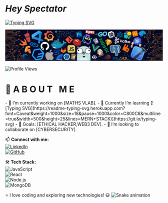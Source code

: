 <h1><em>Hey Spectator</em><img src="https://slackmojis.com/emojis/8809-wave_hello/download" alt="" width=35 /></h1>

<!--
**ISHAN9876/ISHAN9876** is a ✨ _special_ ✨ repository because its `README.md` (this file) appears on your GitHub profile.

Here are some ideas to get you started:

- 🔭 I’m currently working on ...
- 🌱 I’m currently learning ...
- 👯 I’m looking to collaborate on ...
- 🤔 I’m looking for help with ...
- 💬 Ask me about ...
- 📫 How to reach me: ...
- 😄 Pronouns: ...
- ⚡ Fun fact: ...
-->

[![Typing SVG](https://readme-typing-svg.herokuapp.com?font=Galada&weight=1000&size=50&pause=1000&color=C800C8&multiline=true&width=1080&height=100&lines=WELCOME+TO+MY+PROFILE)](https://git.io/typing-svg)

![ISHAN KUMRA](https://github.com/divyansh956/divyansh956/blob/main/img/github.png)

![Profile Views](https://komarev.com/ghpvc/?username=ISHAN9876&color=green)


<p><h1 align="left"><strong>💫 A B O U T &nbsp; M E</h1></strong></p>
- 🚀 I’m currently working on [MATHS VLAB].  
- 🌱 Currently I’m learning  [![Typing SVG](https://readme-typing-svg.herokuapp.com?font=Caveat&weight=1000&size=18&pause=1000&color=C800C8&multiline=true&width=500&height=25&lines=MERN+STACK)](https://git.io/typing-svg)  
- 🎯 Goals: [ETHICAL HACKER,WEB3 DEV].  
- 🤝 I’m looking to collaborate on [CYBERSECURITY].  

📫 **Connect with me:**  
[![LinkedIn](https://img.shields.io/badge/-LinkedIn-blue?style=flat&logo=linkedin)](https://linkedin.com/in/ishankumra)  
[![GitHub](https://img.shields.io/badge/-GitHub-gray?style=flat&logo=github)](https://github.com/ISHAN9876)  

🛠️ **Tech Stack:**  
![JavaScript](https://img.shields.io/badge/-JavaScript-F7DF1E?style=flat&logo=javascript)  
![React](https://img.shields.io/badge/-React-61DAFB?style=flat&logo=react)  
![Node.js](https://img.shields.io/badge/-Node.js-339933?style=flat&logo=node.js)  
![MongoDB](https://img.shields.io/badge/-MongoDB-47A248?style=flat&logo=mongodb)  

⭐ I love coding and exploring new technologies! 😃
![Snake animation](https://github.com/ISHAN9876/ISHAN9876/blob/output/github-contribution-grid-snake.svg)
